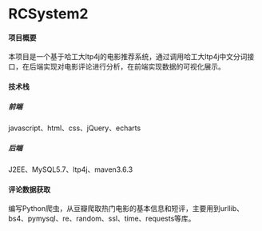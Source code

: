 # RCSystem2

#### 项目概要
本项目是一个基于哈工大ltp4j的电影推荐系统，通过调用哈工大ltp4j中文分词接口，在后端实现对电影评论进行分析，在前端实现数据的可视化展示。

#### 技术栈
##### 前端
javascript、html、css、jQuery、echarts
##### 后端
J2EE、MySQL5.7、ltp4j、maven3.6.3

#### 评论数据获取
编写Python爬虫，从豆瓣爬取热门电影的基本信息和短评，主要用到urllib、bs4、pymysql、re、random、ssl、time、requests等库。